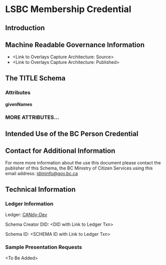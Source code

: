 # LSBC Membership Credential

## Introduction



## Machine Readable Governance Information

* &lt;Link to Overlays Capture Architecture: Source>
* &lt;Link to Overlays Capture Architecture: Published>

## The TITLE Schema



### Attributes

#### givenNames

### MORE ATTRIBUTES...

## Intended Use of the BC Person Credential


## Contact for Additional Information

For more more information about the use this document please contact the publisher of this Schema, the BC Ministry of Citizen Services using this email address: [idiminfo@gov.bc.ca](mailto:idiminfo@gov.bc.ca)

## Technical Information

### Ledger Information

Ledger: [CANdy-Dev](https://candyscan.idlab.org/home/CANDY_DEV)

Schema Creator DID: &lt;DID with Link to Ledger Txn>

Schema ID: &lt;SCHEMA ID with Link to Ledger Txn>

### Sample Presentation Requests

&lt;To Be Added>
